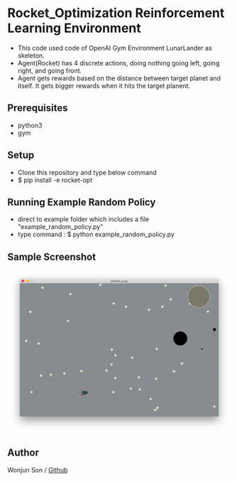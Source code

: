 # Rocket_Optimization Reinforcement Learning Environment

* This code used code of OpenAI Gym Environment LunarLander as skeleton.
* Agent(Rocket) has 4 discrete actions, doing nothing going left, going right, and going front.
* Agent gets rewards based on the distance between target planet and itself. It gets bigger rewards when it hits the target planent.


## Prerequisites

* python3
* gym

## Setup

* Clone this repository and type below command
* $ pip install -e rocket-opt

## Running Example Random Policy

* direct to example folder which includes a file "example_random_policy.py"
* type command : $ python example_random_policy.py

## Sample Screenshot
![Screenshot](example/ex_sc.png)

## Author

Wonjun Son / [Github](https://github.com/wongongv)